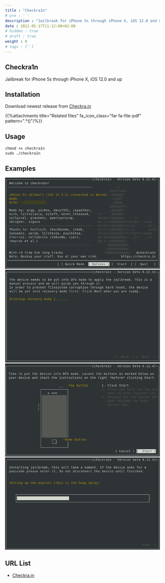 ```yaml
---
title : "Checkra1n"
# pre : ' '
description : "Jailbreak for iPhone 5s through iPhone X, iOS 12.0 and up."
date : 2021-05-17T11:12:08+02:00
# hidden : true
# draft : true
weight : 0
# tags : ['']
---
```


## Checkra1n

Jailbreak for iPhone 5s through iPhone X, iOS 12.0 and up

## Installation

Download newest release from [Checkra.in](https://checkra.in/#release)

{{%attachments title="Related files" fa_icon_class="far fa-file-pdf" pattern=".*()"/%}}

## Usage

```plain
chmod +x checkra1n
sudo ./checkra1n
```

## Examples

![Example](images/example-1.png)
![Example](images/example-2.png)
![Example](images/example-3.png)
![Example](images/example-4.png)

## URL List

* [Checkra.in](https://checkra.in/)
